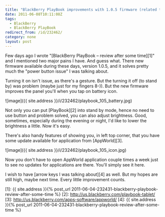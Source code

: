 ```yaml
---
title: "BlackBerry PlayBook improvements with 1.0.5 firmware (related to previous review)"
date: 2011-06-08T10:11:08Z
tags:
  - BlackBerry
  - BlackBerry PlayBook
redirect_from: /id/232462/
category: none
layout: post
---
```

Few days ago I wrote "[BlackBerry PlayBook – review after some time][1]" and I mentioned two major pains I have. And guess what. There new firmware available during these days, version 1.0.5, and it solves pretty much the "power button issue" I was talking about.

Turning it on isn't issue, as there's a gesture. But the turning it off (to stand by) was problem (maybe just for my fingers 8-)). But the new firmware improves the panel you'll when you tap on battery icon.

![image]({{ site.address }}/i/232462/playbook_105_battery.jpg)

Not only you can put [PlayBook][2] into stand by mode, hence no need to use button and problem solved, you can also adjust brightness. Good, sometimes, especially during the evening or night, I'd like to lower the brightness a little. Now it's easy.

There's also handy features of showing you, in left top corner, that you have some update available for application from [AppWorld][3].

![image]({{ site.address }}/i/232462/playbook_105_icon.jpg)

Now you don't have to open AppWorld application couple times a week just to see no updates for applications are there. You'll simply see it here.

I wish to have [arrow keys I was talking about][4] as well. But my hopes are still high, maybe next time. Every little improvement counts.

[1]: {{ site.address }}{% post_url 2011-06-04-232431-blackberry-playbook-review-after-some-time %}
[2]: http://us.blackberry.com/playbook-tablet/
[3]: http://us.blackberry.com/apps-software/appworld/
[4]: {{ site.address }}{% post_url 2011-06-04-232431-blackberry-playbook-review-after-some-time %}
